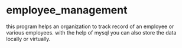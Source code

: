 # employee_management
this program helps an organization to track record of an employee or various employees. with the help of mysql you can also store the data locally or virtually.
